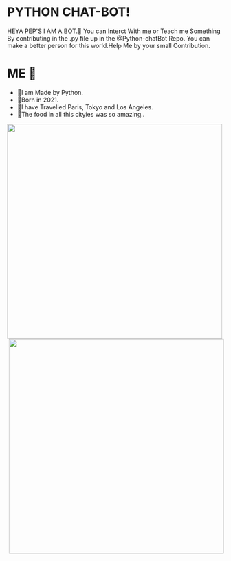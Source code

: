 # PYTHON CHAT-BOT!


HEYA PEP'S I AM A BOT.🤖 You can Interct With me or Teach me Something By contributing in the .py file up in the @Python-chatBot Repo. You can make a better person for this world.Help Me by your small Contribution.

# ME 🤖
- 🤖I am Made by Python.
- 📅Born in 2021.
- 🌆I have Travelled Paris, Tokyo and Los Angeles.
- 🍕The food in all this cityies was so amazing..


<img class='centre' src= "https://og-blog-css.outgrow.co/blog/wp-content/uploads/2019/01/robo_small.gif?x65579" width= "500" >
<img align= 'right' src ="https://cdn.dribbble.com/users/690291/screenshots/3507754/untitled-1.gif" width = "500" >






